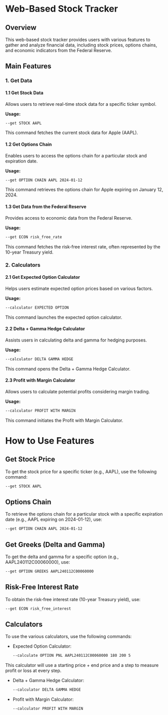 # Web-Based Stock Tracker

## Overview
This web-based stock tracker provides users with various features to gather and analyze financial data, including stock prices, options chains, and economic indicators from the Federal Reserve.

## Main Features

### 1. Get Data
#### 1.1 Get Stock Data
Allows users to retrieve real-time stock data for a specific ticker symbol.

**Usage:**
```bash
--get STOCK AAPL
```
This command fetches the current stock data for Apple (AAPL).

#### 1.2 Get Options Chain
Enables users to access the options chain for a particular stock and expiration date.

**Usage:**
```bash
--get OPTION CHAIN AAPL 2024-01-12
```
This command retrieves the options chain for Apple expiring on January 12, 2024.

#### 1.3 Get Data from the Federal Reserve
Provides access to economic data from the Federal Reserve.

**Usage:**
```bash
--get ECON risk_free_rate
```
This command fetches the risk-free interest rate, often represented by the 10-year Treasury yield.

### 2. Calculators
#### 2.1 Get Expected Option Calculator
Helps users estimate expected option prices based on various factors.

**Usage:**
```bash
--calculator EXPECTED OPTION
```
This command launches the expected option calculator.

#### 2.2 Delta + Gamma Hedge Calculator
Assists users in calculating delta and gamma for hedging purposes.

**Usage:**
```bash
--calculator DELTA GAMMA HEDGE
```
This command opens the Delta + Gamma Hedge Calculator.

#### 2.3 Profit with Margin Calculator
Allows users to calculate potential profits considering margin trading.

**Usage:**
```bash
--calculator PROFIT WITH MARGIN
```
This command initiates the Profit with Margin Calculator.

# How to Use Features

## Get Stock Price
To get the stock price for a specific ticker (e.g., AAPL), use the following command:
```bash
--get STOCK AAPL
```

## Options Chain
To retrieve the options chain for a particular stock with a specific expiration date (e.g., AAPL expiring on 2024-01-12), use:
```bash
--get OPTION CHAIN AAPL 2024-01-12
```

## Get Greeks (Delta and Gamma)
To get the delta and gamma for a specific option (e.g., AAPL240112C00060000), use:
```bash
--get OPTION GREEKS AAPL240112C00060000
```

## Risk-Free Interest Rate
To obtain the risk-free interest rate (10-year Treasury yield), use:
```bash
--get ECON risk_free_interest
```

## Calculators
To use the various calculators, use the following commands:
- Expected Option Calculator:
  ```bash
  --calculate OPTION PNL AAPL240112C00060000 180 200 5
  ```

This calculator will use a starting price + end price and a step to measure profit or loss at every step. 

- Delta + Gamma Hedge Calculator:
  ```bash
  --calculator DELTA GAMMA HEDGE
  ```

- Profit with Margin Calculator:
  ```bash
  --calculator PROFIT WITH MARGIN
  ```


